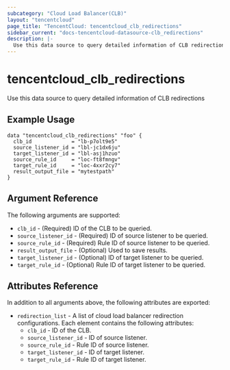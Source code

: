 ```yaml
---
subcategory: "Cloud Load Balancer(CLB)"
layout: "tencentcloud"
page_title: "TencentCloud: tencentcloud_clb_redirections"
sidebar_current: "docs-tencentcloud-datasource-clb_redirections"
description: |-
  Use this data source to query detailed information of CLB redirections
---
```


# tencentcloud_clb_redirections

Use this data source to query detailed information of CLB redirections

## Example Usage

```hcl
data "tencentcloud_clb_redirections" "foo" {
  clb_id             = "lb-p7olt9e5"
  source_listener_id = "lbl-jc1dx6ju"
  target_listener_id = "lbl-asj1hzuo"
  source_rule_id     = "loc-ft8fmngv"
  target_rule_id     = "loc-4xxr2cy7"
  result_output_file = "mytestpath"
}
```

## Argument Reference

The following arguments are supported:

* `clb_id` - (Required) ID of the CLB to be queried.
* `source_listener_id` - (Required) ID of source listener to be queried.
* `source_rule_id` - (Required) Rule ID of source listener to be queried.
* `result_output_file` - (Optional) Used to save results.
* `target_listener_id` - (Optional) ID of target listener to be queried.
* `target_rule_id` - (Optional) Rule ID of target listener to be queried.

## Attributes Reference

In addition to all arguments above, the following attributes are exported:

* `redirection_list` - A list of cloud load balancer redirection configurations. Each element contains the following attributes:
  * `clb_id` - ID of the CLB.
  * `source_listener_id` - ID of source listener.
  * `source_rule_id` - Rule ID of source listener.
  * `target_listener_id` - ID of target listener.
  * `target_rule_id` - Rule ID of target listener.


